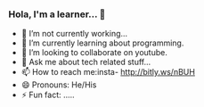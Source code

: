 ### Hola, I'm a learner...  👋


- 🔭 I’m not currently working...
- 🌱 I’m currently learning about programming.
- 👯 I’m looking to collaborate on youtube.
- 💬 Ask me about tech related stuff...
- 📫 How to reach me:insta- http://bitly.ws/nBUH
- 😄 Pronouns: He/His
- ⚡ Fun fact: .....

